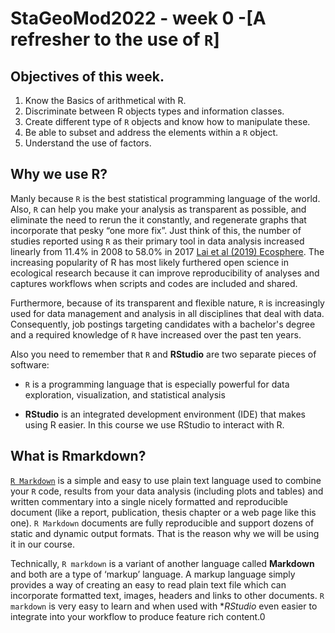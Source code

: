 # **StaGeoMod2022 - week 0 -[A refresher to the use of `R`]**

## Objectives of this week.

1.	Know the Basics of arithmetical with R.
2.	Discriminate between R objects types and information classes.
3.  Create different type of `R` objects and know how to manipulate these.
4.  Be able to subset and address the elements within a `R` object.
5.	Understand the use of factors.


## Why we use R?  

Manly because `R` is the best statistical programming language of the world. Also, `R` can help you make your analysis as transparent as possible, and eliminate the need to rerun the it constantly, and regenerate graphs that incorporate that pesky “one more fix”. Just think of this, the number of studies reported using `R` as their primary tool in data analysis increased linearly from 11.4% in 2008 to 58.0% in 2017 [Lai et al (2019) Ecosphere](https://esajournals.onlinelibrary.wiley.com/doi/full/10.1002/ecs2.2567). The increasing popularity of R has most likely furthered open science in ecological research because it can improve reproducibility of analyses and captures workflows when scripts and codes are included and shared.

Furthermore, because of its transparent and flexible nature, `R` is increasingly used for data management and analysis in all disciplines that deal with data. Consequently, job postings targeting candidates with a bachelor's degree and a required knowledge of `R` have increased over the past ten years.

Also you need to remember that `R` and **RStudio** are two separate pieces of software:

* `R` is a programming language that is especially powerful for data exploration, visualization, and statistical analysis

*  **RStudio** is an integrated development environment (IDE) that makes using R easier. In this course we use RStudio to interact with R.

## What is Rmarkdown?

[`R Markdown`](https://rmarkdown.rstudio.com/index.html) is a simple and easy to use plain text language used to combine your `R` code, results from your data analysis (including plots and tables) and written commentary into a single nicely formatted and reproducible document (like a report, publication, thesis chapter or a web page like this one). `R Markdown` documents are fully reproducible and support dozens of static and dynamic output formats. That is the reason why we will be using it in our course.

Technically, `R markdown` is a variant of another language called **Markdown** and both are a type of ‘markup’ language. A markup language simply provides a way of creating an easy to read plain text file which can incorporate formatted text, images, headers and links to other documents. `R markdown` is very easy to learn and when used with **RStudio* even easier to integrate into your workflow to produce feature rich content.0



